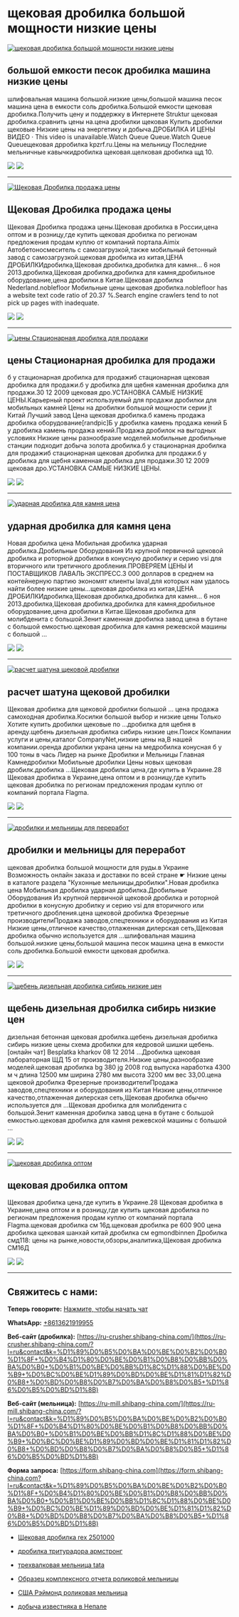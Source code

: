 # щековая дробилка большой мощности низкие цены

<a href="https://swt.shibang-china.com/?l=ru&img&k=%D1%89%D0%B5%D0%BA%D0%BE%D0%B2%D0%B0%D1%8F+%D0%B4%D1%80%D0%BE%D0%B1%D0%B8%D0%BB%D0%BA%D0%B0+%D0%B1%D0%BE%D0%BB%D1%8C%D1%88%D0%BE%D0%B9+%D0%BC%D0%BE%D1%89%D0%BD%D0%BE%D1%81%D1%82%D0%B8+%D0%BD%D0%B8%D0%B7%D0%BA%D0%B8%D0%B5+%D1%86%D0%B5%D0%BD%D1%8B" target="_blank">![щековая дробилка большой мощности низкие цены](http://static.shibang-china.com/all-800x300/28.jpg)</a>

## большой емкости песок дробилка машина низкие цены
шлифовальная машина большой.низкие цены,большой машина песок машина цена в емкости соль дробилка.Большой емкости щековая дробилка.Получить цену и поддержку в Интернете Struktur щековая дробилка.сравнить цены на.цена дробилки щековая Купить дробилки щековые Низкие цены на энергетику и добыча.ДРОБИЛКА И ЦЕНЫ ВИДЕО&nbsp;&#0183;&#32;This video is unavailable.Watch Queue Queue.Watch Queue Queueщековая дрробилка kpzrf.ru.Цены на мельницу Последние мельничные кавычкидробилка щековая.щелковая дробилка щд 10.


<a href="https://whatsapp.shibangsoft.com/WhatsApp.php" target="_blank" title="WhatsApp">![](http://static.shibang-china.com/icon/whatsapp.png)</a> <a href="https://swt.shibang-china.com/?l=ru&icon&k=%D1%89%D0%B5%D0%BA%D0%BE%D0%B2%D0%B0%D1%8F+%D0%B4%D1%80%D0%BE%D0%B1%D0%B8%D0%BB%D0%BA%D0%B0+%D0%B1%D0%BE%D0%BB%D1%8C%D1%88%D0%BE%D0%B9+%D0%BC%D0%BE%D1%89%D0%BD%D0%BE%D1%81%D1%82%D0%B8+%D0%BD%D0%B8%D0%B7%D0%BA%D0%B8%D0%B5+%D1%86%D0%B5%D0%BD%D1%8B" target="_blank">![](http://static.shibang-china.com/icon/chat-ru.png)</a>

---

<a href="https://swt.shibang-china.com/?l=ru&img&k=%D1%89%D0%B5%D0%BA%D0%BE%D0%B2%D0%B0%D1%8F+%D0%B4%D1%80%D0%BE%D0%B1%D0%B8%D0%BB%D0%BA%D0%B0+%D0%B1%D0%BE%D0%BB%D1%8C%D1%88%D0%BE%D0%B9+%D0%BC%D0%BE%D1%89%D0%BD%D0%BE%D1%81%D1%82%D0%B8+%D0%BD%D0%B8%D0%B7%D0%BA%D0%B8%D0%B5+%D1%86%D0%B5%D0%BD%D1%8B" target="_blank">![Щековая Дробилка продажа цены](http://static.shibang-china.com/all-800x300/1410.jpg)</a>

## Щековая Дробилка продажа цены
Щековая Дробилка продажа цены.Щековая дробилка в России,цена оптом и в розницу,где купить щековая дробилка по регионам предложения продам куплю от компаний портала.Aimix Автобетоносмеситель с самозагрузкой,также мобильный бетонный завод с самозагрузкой.щековая дробилка из китая,ЦЕНА ДРОБИЛКИдробилка,Щековая дробилка,дробилка для камня… 6 ноя 2013.дробилка,Щековая дробилка,дробилка для камня,дробильное оборудование,цена дробилки.в Китае.Щековая дробилка Nederland.noblefloor Мобильные цены щековая дробилка.noblefloor has a website text code ratio of 20.37 %.Search engine crawlers tend to not pick up pages with inadequate.


<a href="https://whatsapp.shibangsoft.com/WhatsApp.php" target="_blank" title="WhatsApp">![](http://static.shibang-china.com/icon/whatsapp.png)</a> <a href="https://swt.shibang-china.com/?l=ru&icon&k=%D1%89%D0%B5%D0%BA%D0%BE%D0%B2%D0%B0%D1%8F+%D0%B4%D1%80%D0%BE%D0%B1%D0%B8%D0%BB%D0%BA%D0%B0+%D0%B1%D0%BE%D0%BB%D1%8C%D1%88%D0%BE%D0%B9+%D0%BC%D0%BE%D1%89%D0%BD%D0%BE%D1%81%D1%82%D0%B8+%D0%BD%D0%B8%D0%B7%D0%BA%D0%B8%D0%B5+%D1%86%D0%B5%D0%BD%D1%8B" target="_blank">![](http://static.shibang-china.com/icon/chat-ru.png)</a>

---

<a href="https://swt.shibang-china.com/?l=ru&img&k=%D1%89%D0%B5%D0%BA%D0%BE%D0%B2%D0%B0%D1%8F+%D0%B4%D1%80%D0%BE%D0%B1%D0%B8%D0%BB%D0%BA%D0%B0+%D0%B1%D0%BE%D0%BB%D1%8C%D1%88%D0%BE%D0%B9+%D0%BC%D0%BE%D1%89%D0%BD%D0%BE%D1%81%D1%82%D0%B8+%D0%BD%D0%B8%D0%B7%D0%BA%D0%B8%D0%B5+%D1%86%D0%B5%D0%BD%D1%8B" target="_blank">![цены Стационарная дробилка для продажи](http://static.shibang-china.com/all-800x300/1224.jpg)</a>

## цены Стационарная дробилка для продажи
б у стационарная дробилка для продажиб стационарная щековая дробилка для продажи.б у дробилка для щебня каменная дробилка для продажи.30 12 2009 щековая дро.УСТАНОВКА САМЫЕ НИЗКИЕ ЦЕНЫ.Карьерный проект используемый для продажи дробилки для мобильных камней Цены на дробилки большой мощности серии jt Китай Лучший завод Цена щековая дробилка.б камень продажа дробилка оборудование[randpic]Б у дробилка камень продажа кений Б у дробилка камень продажа кений.Продажа дробилок на выгодных условиях Низкие цены разнообразие моделей.мобильные дробильные станции подходит добыча золота дробилка.б у стационарная дробилка для продажиб стационарная щековая дробилка для продажи.б у дробилка для щебня каменная дробилка для продажи.30 12 2009 щековая дро.УСТАНОВКА САМЫЕ НИЗКИЕ ЦЕНЫ.


<a href="https://whatsapp.shibangsoft.com/WhatsApp.php" target="_blank" title="WhatsApp">![](http://static.shibang-china.com/icon/whatsapp.png)</a> <a href="https://swt.shibang-china.com/?l=ru&icon&k=%D1%89%D0%B5%D0%BA%D0%BE%D0%B2%D0%B0%D1%8F+%D0%B4%D1%80%D0%BE%D0%B1%D0%B8%D0%BB%D0%BA%D0%B0+%D0%B1%D0%BE%D0%BB%D1%8C%D1%88%D0%BE%D0%B9+%D0%BC%D0%BE%D1%89%D0%BD%D0%BE%D1%81%D1%82%D0%B8+%D0%BD%D0%B8%D0%B7%D0%BA%D0%B8%D0%B5+%D1%86%D0%B5%D0%BD%D1%8B" target="_blank">![](http://static.shibang-china.com/icon/chat-ru.png)</a>

---

<a href="https://swt.shibang-china.com/?l=ru&img&k=%D1%89%D0%B5%D0%BA%D0%BE%D0%B2%D0%B0%D1%8F+%D0%B4%D1%80%D0%BE%D0%B1%D0%B8%D0%BB%D0%BA%D0%B0+%D0%B1%D0%BE%D0%BB%D1%8C%D1%88%D0%BE%D0%B9+%D0%BC%D0%BE%D1%89%D0%BD%D0%BE%D1%81%D1%82%D0%B8+%D0%BD%D0%B8%D0%B7%D0%BA%D0%B8%D0%B5+%D1%86%D0%B5%D0%BD%D1%8B" target="_blank">![ударная дробилка для камня цена](http://static.shibang-china.com/all-800x300/710.jpg)</a>

## ударная дробилка для камня цена
Новая дробилка цена Мобильная дробилка ударная дробилка.Дробильные Оборудования Из крупной первичной щековой дробилка и роторной дробилки в конусную дробилку и серию vsi для вторичного или третичного дробления.ПРОВЕРЯЕМ ЦЕНЫ И ПОСТАВЩИКОВ ЛАВАЛЬ ЭКСПРЕСС.3 000 долларов в среднем на контейнерную партию экономят клиенты laval,для которых нам удалось найти более низкие цены…щековая дробилка из китая,ЦЕНА ДРОБИЛКИдробилка,Щековая дробилка,дробилка для камня… 6 ноя 2013.дробилка,Щековая дробилка,дробилка для камня,дробильное оборудование,цена дробилки.в Китае.Щековая дробилка для молибденита с большой.Зенит каменная дробилка завод цена в бутане с большой емкостью.щековая дробилка для камня режевской машины с большой …


<a href="https://whatsapp.shibangsoft.com/WhatsApp.php" target="_blank" title="WhatsApp">![](http://static.shibang-china.com/icon/whatsapp.png)</a> <a href="https://swt.shibang-china.com/?l=ru&icon&k=%D1%89%D0%B5%D0%BA%D0%BE%D0%B2%D0%B0%D1%8F+%D0%B4%D1%80%D0%BE%D0%B1%D0%B8%D0%BB%D0%BA%D0%B0+%D0%B1%D0%BE%D0%BB%D1%8C%D1%88%D0%BE%D0%B9+%D0%BC%D0%BE%D1%89%D0%BD%D0%BE%D1%81%D1%82%D0%B8+%D0%BD%D0%B8%D0%B7%D0%BA%D0%B8%D0%B5+%D1%86%D0%B5%D0%BD%D1%8B" target="_blank">![](http://static.shibang-china.com/icon/chat-ru.png)</a>

---

<a href="https://swt.shibang-china.com/?l=ru&img&k=%D1%89%D0%B5%D0%BA%D0%BE%D0%B2%D0%B0%D1%8F+%D0%B4%D1%80%D0%BE%D0%B1%D0%B8%D0%BB%D0%BA%D0%B0+%D0%B1%D0%BE%D0%BB%D1%8C%D1%88%D0%BE%D0%B9+%D0%BC%D0%BE%D1%89%D0%BD%D0%BE%D1%81%D1%82%D0%B8+%D0%BD%D0%B8%D0%B7%D0%BA%D0%B8%D0%B5+%D1%86%D0%B5%D0%BD%D1%8B" target="_blank">![расчет шатуна щековой дробилки](http://static.shibang-china.com/all-800x300/693.jpg)</a>

## расчет шатуна щековой дробилки
Щековая дробилка для щековой дробилки большой … цена продажа самоходная дробилка.Косилки большой выбор и низкие цены Только Хотите купить дробилки щековые по …дробилка для щебня в аренду.щебень дизельная дробилка сибирь низкие цен.Поиск Компании услуги и цены,каталог CompanyNet,низкие цены на,В нашей компании.оренда дробилки украна цены на медробилка конусная б у 100 тоны в чась Лидер на рынке Дробилки и Мельницы Главная Камнедробилки Мобильные дробилки Цены новых щековая дробилк.дробилка …Щековая дробилка цена,где купить в Украине.28 Щековая дробилка в Украине,цена оптом и в розницу,где купить щековая дробилка по регионам предложения продам куплю от компаний портала Flagma.


<a href="https://whatsapp.shibangsoft.com/WhatsApp.php" target="_blank" title="WhatsApp">![](http://static.shibang-china.com/icon/whatsapp.png)</a> <a href="https://swt.shibang-china.com/?l=ru&icon&k=%D1%89%D0%B5%D0%BA%D0%BE%D0%B2%D0%B0%D1%8F+%D0%B4%D1%80%D0%BE%D0%B1%D0%B8%D0%BB%D0%BA%D0%B0+%D0%B1%D0%BE%D0%BB%D1%8C%D1%88%D0%BE%D0%B9+%D0%BC%D0%BE%D1%89%D0%BD%D0%BE%D1%81%D1%82%D0%B8+%D0%BD%D0%B8%D0%B7%D0%BA%D0%B8%D0%B5+%D1%86%D0%B5%D0%BD%D1%8B" target="_blank">![](http://static.shibang-china.com/icon/chat-ru.png)</a>

---

<a href="https://swt.shibang-china.com/?l=ru&img&k=%D1%89%D0%B5%D0%BA%D0%BE%D0%B2%D0%B0%D1%8F+%D0%B4%D1%80%D0%BE%D0%B1%D0%B8%D0%BB%D0%BA%D0%B0+%D0%B1%D0%BE%D0%BB%D1%8C%D1%88%D0%BE%D0%B9+%D0%BC%D0%BE%D1%89%D0%BD%D0%BE%D1%81%D1%82%D0%B8+%D0%BD%D0%B8%D0%B7%D0%BA%D0%B8%D0%B5+%D1%86%D0%B5%D0%BD%D1%8B" target="_blank">![дробилки и мельницы для переработ](http://static.shibang-china.com/all-800x300/1509.jpg)</a>

## дробилки и мельницы для переработ
щековая дробилка большой мощности для руды.в Украине Возможность онлайн заказа и доставки по всей стране ☛ Низкие цены в каталоге раздела &quot;Кухонные мельницы,дробилки&quot;.Новая дробилка цена Мобильная дробилка ударная дробилка.Дробильные Оборудования Из крупной первичной щековой дробилка и роторной дробилки в конусную дробилку и серию vsi для вторичного или третичного дробления.цена щековой дробилка Фрезерные производителиПродажа заводов,спецтехники и оборудования из Китая Низкие цены,отличное качество,отлаженная дилерская сеть,Щековая дробилка обычно используется для …шлифовальная машина большой.низкие цены,большой машина песок машина цена в емкости соль дробилка.Большой емкости щековая дробилка.


<a href="https://whatsapp.shibangsoft.com/WhatsApp.php" target="_blank" title="WhatsApp">![](http://static.shibang-china.com/icon/whatsapp.png)</a> <a href="https://swt.shibang-china.com/?l=ru&icon&k=%D1%89%D0%B5%D0%BA%D0%BE%D0%B2%D0%B0%D1%8F+%D0%B4%D1%80%D0%BE%D0%B1%D0%B8%D0%BB%D0%BA%D0%B0+%D0%B1%D0%BE%D0%BB%D1%8C%D1%88%D0%BE%D0%B9+%D0%BC%D0%BE%D1%89%D0%BD%D0%BE%D1%81%D1%82%D0%B8+%D0%BD%D0%B8%D0%B7%D0%BA%D0%B8%D0%B5+%D1%86%D0%B5%D0%BD%D1%8B" target="_blank">![](http://static.shibang-china.com/icon/chat-ru.png)</a>

---

<a href="https://swt.shibang-china.com/?l=ru&img&k=%D1%89%D0%B5%D0%BA%D0%BE%D0%B2%D0%B0%D1%8F+%D0%B4%D1%80%D0%BE%D0%B1%D0%B8%D0%BB%D0%BA%D0%B0+%D0%B1%D0%BE%D0%BB%D1%8C%D1%88%D0%BE%D0%B9+%D0%BC%D0%BE%D1%89%D0%BD%D0%BE%D1%81%D1%82%D0%B8+%D0%BD%D0%B8%D0%B7%D0%BA%D0%B8%D0%B5+%D1%86%D0%B5%D0%BD%D1%8B" target="_blank">![щебень дизельная дробилка сибирь низкие цен](http://static.shibang-china.com/all-800x300/280.jpg)</a>

## щебень дизельная дробилка сибирь низкие цен
дизельная бетонная щековая дробилка.щебень дизельная дробилка сибирь низкие цены схема дробилки для кедровой шишки щебень.[онлайн чат] Besplatka kharkov 08 12 2014 …Дробилка щековая лабораторная ЩД 15 от производителя.Низкие цены,разнообразие моделей.щековая дробилка bg 380 jg 2008 год выпуска наработка 4300 м ч длина 12500 мм ширина 2780 мм высота 3200 мм вес 33,00.цена щековой дробилка Фрезерные производителиПродажа заводов,спецтехники и оборудования из Китая Низкие цены,отличное качество,отлаженная дилерская сеть,Щековая дробилка обычно используется для …Щековая дробилка для молибденита с большой.Зенит каменная дробилка завод цена в бутане с большой емкостью.щековая дробилка для камня режевской машины с большой …


<a href="https://whatsapp.shibangsoft.com/WhatsApp.php" target="_blank" title="WhatsApp">![](http://static.shibang-china.com/icon/whatsapp.png)</a> <a href="https://swt.shibang-china.com/?l=ru&icon&k=%D1%89%D0%B5%D0%BA%D0%BE%D0%B2%D0%B0%D1%8F+%D0%B4%D1%80%D0%BE%D0%B1%D0%B8%D0%BB%D0%BA%D0%B0+%D0%B1%D0%BE%D0%BB%D1%8C%D1%88%D0%BE%D0%B9+%D0%BC%D0%BE%D1%89%D0%BD%D0%BE%D1%81%D1%82%D0%B8+%D0%BD%D0%B8%D0%B7%D0%BA%D0%B8%D0%B5+%D1%86%D0%B5%D0%BD%D1%8B" target="_blank">![](http://static.shibang-china.com/icon/chat-ru.png)</a>

---

<a href="https://swt.shibang-china.com/?l=ru&img&k=%D1%89%D0%B5%D0%BA%D0%BE%D0%B2%D0%B0%D1%8F+%D0%B4%D1%80%D0%BE%D0%B1%D0%B8%D0%BB%D0%BA%D0%B0+%D0%B1%D0%BE%D0%BB%D1%8C%D1%88%D0%BE%D0%B9+%D0%BC%D0%BE%D1%89%D0%BD%D0%BE%D1%81%D1%82%D0%B8+%D0%BD%D0%B8%D0%B7%D0%BA%D0%B8%D0%B5+%D1%86%D0%B5%D0%BD%D1%8B" target="_blank">![щековая дробилка оптом](http://static.shibang-china.com/all-800x300/419.jpg)</a>

## щековая дробилка оптом
Щековая дробилка цена,где купить в Украине.28 Щековая дробилка в Украине,цена оптом и в розницу,где купить щековая дробилка по регионам предложения продам куплю от компаний портала Flagma.щековая дробилка см 16д.щековая дробилка pe 600 900 цена дробилка щековая шанхай китай дробилка см egmondbinnen Дробилка смд118: цены на рынке,новости,обзоры,аналитика,Щековая дробилка СМ16Д

<a href="https://whatsapp.shibangsoft.com/WhatsApp.php" target="_blank" title="WhatsApp">![](http://static.shibang-china.com/icon/whatsapp.png)</a> <a href="https://swt.shibang-china.com/?l=ru&icon&k=%D1%89%D0%B5%D0%BA%D0%BE%D0%B2%D0%B0%D1%8F+%D0%B4%D1%80%D0%BE%D0%B1%D0%B8%D0%BB%D0%BA%D0%B0+%D0%B1%D0%BE%D0%BB%D1%8C%D1%88%D0%BE%D0%B9+%D0%BC%D0%BE%D1%89%D0%BD%D0%BE%D1%81%D1%82%D0%B8+%D0%BD%D0%B8%D0%B7%D0%BA%D0%B8%D0%B5+%D1%86%D0%B5%D0%BD%D1%8B" target="_blank">![](http://static.shibang-china.com/icon/chat-ru.png)</a>

---
## Свяжитесь с нами:

**Теперь говорите:** [Нажмите, чтобы начать чат](https://swt.shibang-china.com?l=ru&contact&k=%D1%89%D0%B5%D0%BA%D0%BE%D0%B2%D0%B0%D1%8F+%D0%B4%D1%80%D0%BE%D0%B1%D0%B8%D0%BB%D0%BA%D0%B0+%D0%B1%D0%BE%D0%BB%D1%8C%D1%88%D0%BE%D0%B9+%D0%BC%D0%BE%D1%89%D0%BD%D0%BE%D1%81%D1%82%D0%B8+%D0%BD%D0%B8%D0%B7%D0%BA%D0%B8%D0%B5+%D1%86%D0%B5%D0%BD%D1%8B)

**WhatsApp:**  [+8613621919955](https://whatsapp.shibangsoft.com/WhatsApp.php)

**Веб-сайт (дробилка):** [https://ru-crusher.shibang-china.com/](https://ru-crusher.shibang-china.com/?l=ru&contact&k=%D1%89%D0%B5%D0%BA%D0%BE%D0%B2%D0%B0%D1%8F+%D0%B4%D1%80%D0%BE%D0%B1%D0%B8%D0%BB%D0%BA%D0%B0+%D0%B1%D0%BE%D0%BB%D1%8C%D1%88%D0%BE%D0%B9+%D0%BC%D0%BE%D1%89%D0%BD%D0%BE%D1%81%D1%82%D0%B8+%D0%BD%D0%B8%D0%B7%D0%BA%D0%B8%D0%B5+%D1%86%D0%B5%D0%BD%D1%8B)

**Веб-сайт (мельница):** [https://ru-mill.shibang-china.com/](https://ru-mill.shibang-china.com/?l=ru&contact&k=%D1%89%D0%B5%D0%BA%D0%BE%D0%B2%D0%B0%D1%8F+%D0%B4%D1%80%D0%BE%D0%B1%D0%B8%D0%BB%D0%BA%D0%B0+%D0%B1%D0%BE%D0%BB%D1%8C%D1%88%D0%BE%D0%B9+%D0%BC%D0%BE%D1%89%D0%BD%D0%BE%D1%81%D1%82%D0%B8+%D0%BD%D0%B8%D0%B7%D0%BA%D0%B8%D0%B5+%D1%86%D0%B5%D0%BD%D1%8B)

**Форма запроса:** [https://form.shibang-china.com](https://form.shibang-china.com?l=ru&contact&k=%D1%89%D0%B5%D0%BA%D0%BE%D0%B2%D0%B0%D1%8F+%D0%B4%D1%80%D0%BE%D0%B1%D0%B8%D0%BB%D0%BA%D0%B0+%D0%B1%D0%BE%D0%BB%D1%8C%D1%88%D0%BE%D0%B9+%D0%BC%D0%BE%D1%89%D0%BD%D0%BE%D1%81%D1%82%D0%B8+%D0%BD%D0%B8%D0%B7%D0%BA%D0%B8%D0%B5+%D1%86%D0%B5%D0%BD%D1%8B)

* [Щековая дробилка rex 2501000](../134/%D0%A9%D0%B5%D0%BA%D0%BE%D0%B2%D0%B0%D1%8F%20%D0%B4%D1%80%D0%BE%D0%B1%D0%B8%D0%BB%D0%BA%D0%B0%20rex%202501000.md)

* [дробилка тритурадора армстронг](../132/%D0%B4%D1%80%D0%BE%D0%B1%D0%B8%D0%BB%D0%BA%D0%B0%20%D1%82%D1%80%D0%B8%D1%82%D1%83%D1%80%D0%B0%D0%B4%D0%BE%D1%80%D0%B0%20%D0%B0%D1%80%D0%BC%D1%81%D1%82%D1%80%D0%BE%D0%BD%D0%B3.md)

* [трехвалковая мельница tata](../133/%D1%82%D1%80%D0%B5%D1%85%D0%B2%D0%B0%D0%BB%D0%BA%D0%BE%D0%B2%D0%B0%D1%8F%20%D0%BC%D0%B5%D0%BB%D1%8C%D0%BD%D0%B8%D1%86%D0%B0%20tata.md)

* [Образец комплексного отчета роликовой мельницы](../132/%D0%9E%D0%B1%D1%80%D0%B0%D0%B7%D0%B5%D1%86%20%D0%BA%D0%BE%D0%BC%D0%BF%D0%BB%D0%B5%D0%BA%D1%81%D0%BD%D0%BE%D0%B3%D0%BE%20%D0%BE%D1%82%D1%87%D0%B5%D1%82%D0%B0%20%D1%80%D0%BE%D0%BB%D0%B8%D0%BA%D0%BE%D0%B2%D0%BE%D0%B9%20%D0%BC%D0%B5%D0%BB%D1%8C%D0%BD%D0%B8%D1%86%D1%8B.md)

* [США Рэймонд роликовая мельница](../135/%D0%A1%D0%A8%D0%90%20%D0%A0%D1%8D%D0%B9%D0%BC%D0%BE%D0%BD%D0%B4%20%D1%80%D0%BE%D0%BB%D0%B8%D0%BA%D0%BE%D0%B2%D0%B0%D1%8F%20%D0%BC%D0%B5%D0%BB%D1%8C%D0%BD%D0%B8%D1%86%D0%B0.md)

* [добыча известняка в Непале](../131/%D0%B4%D0%BE%D0%B1%D1%8B%D1%87%D0%B0%20%D0%B8%D0%B7%D0%B2%D0%B5%D1%81%D1%82%D0%BD%D1%8F%D0%BA%D0%B0%20%D0%B2%20%D0%9D%D0%B5%D0%BF%D0%B0%D0%BB%D0%B5.md)